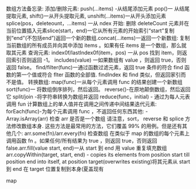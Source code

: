 数组方法备忘录:
添加/删除元素:
push(...items) -从结尾添加元素
pop()一 从结尾提取元素,
shift()一从开头提取元素,
unshift(...items)一从开头添加元素
splice(pos，deleteount，...items) 一从 ndex 开始: 删除 deleteCount 元素并在当前位置插入元素slice(start，end)一它从所有元素的开始索引“start”复制到“end"(不包括end”)返回一个新的数组.concat(...items)一返回一个新数组: 复制当前数组的所有成员并向其中添加 items 。如果有任 items 是一个数组，那么就取其元素
查询元素:
index0f/lastIndex0f(item，pos) 一从 pos 找到 item，则返回索引否则返回 -1。
includes(value) 一如果数组有 value ，则返回 true，否则返回 false。
find/filter(func)一通过函数过滤元素，返回 true 条件的符合 find 函数的第一个值或符合 flter 函数的全部值.
findIndex 和 find 类似，但返回家引而不是值。
转换数组:
map(func)一从每个元素调用 func 的结果创建一个新数组
sort(func)一 将数组倒序排列，然后返回。
reverse()-在原地颠倒数组，然后返回它
split/join -将字符串转换为数组并返回
reduce(func，initial) - 通过为每人元表调用 fun 计算数组上的单人值并在调用之间传递中间结果迭代元素:
forEach(func)-为每个元素调用 func ，不返回任何东西其他: - Array.isArray(arr) 检查 arr 是否是一个数组
请注意，sort， reverse 和 splice 方法修改数组本身.
这些方法是最常用的方法，它们覆盖 99% 的用例。但是还有其他几个:
arr.some(fn)/arr.every(fn) 检查数组
在类似于 map 的数组的每个元素上调用函数 fn 。如果任何/所有结果为 true ，则返回 true，否则返回 false.arr.fill(value start, end)一从 start 到 end 用 value 重复填充数组
arr.copyWithin(target, start, end) - copies its elements from position start till position end into itself, at position target(overwrites existing)将其元素从 start 到 end 在 target 位置复制到本身(夏盖现有


map